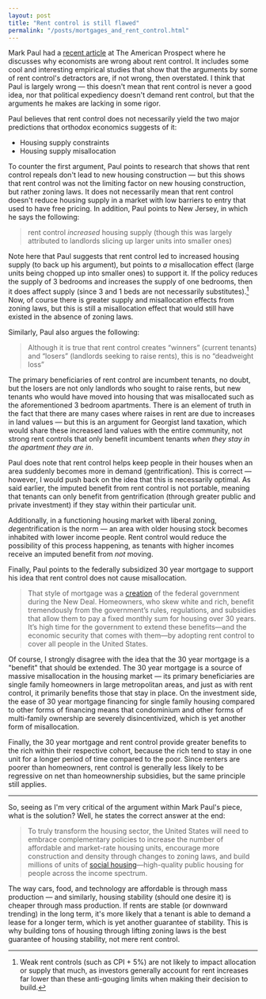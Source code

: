 ```yaml
---
layout: post
title: "Rent control is still flawed"
permalink: "/posts/mortgages_and_rent_control.html"
---
```

Mark Paul had a [recent article](https://prospect.org/infrastructure/housing/2023-05-16-economists-hate-rent-control/) at The American Prospect where he discusses why economists are wrong about rent control. It includes some cool and interesting empirical studies that show that the arguments by some of rent control's detractors are, if not wrong, then overstated. I think that Paul is largely wrong — this doesn't mean that rent control is never a good idea, nor that political expediency doesn't demand rent control, but that the arguments he makes are lacking in some rigor. 

Paul believes that rent control does not necessarily yield the two major predictions that orthodox economics suggests of it:
- Housing supply constraints
- Housing supply misallocation

To counter the first argument, Paul points to research that shows that rent control repeals don't lead to new housing construction — but this shows that rent control was not the limiting factor on new housing construction, but rather zoning laws. It does not necessarily mean that rent control doesn't reduce housing supply in a market with low barriers to entry that used to have free pricing. In addition, Paul points to New Jersey, in which he says the following:
> rent control *increased* housing supply (though this was largely attributed to landlords slicing up larger units into smaller ones)

Note here that Paul suggests that rent control led to increased housing supply (to back up his argument), but points to *a* misallocation effect (large units being chopped up into smaller ones) to support it. If the policy reduces the supply of 3 bedrooms and increases the supply of one bedrooms, then it does affect supply (since 3 and 1 beds are not necessarily substitutes).[^1] Now, of course there is greater supply and misallocation effects from zoning laws, but this is still a misallocation effect that would still have existed in the absence of zoning laws.

Similarly, Paul also argues the following:
> Although it is true that rent control creates “winners” (current tenants) and “losers” (landlords seeking to raise rents), this is no “deadweight loss”

The primary beneficiaries of rent control are incumbent tenants, no doubt, but the losers are not only landlords who sought to raise rents, but new tenants who would have moved into housing that was misallocated such as the aforementioned 3 bedroom apartments. There is an element of truth in the fact that there are many cases where raises in rent are due to increases in land values — but this is an argument for Georgist land taxation, which would share these increased land values with the entire community, not strong rent controls that only benefit incumbent tenants *when they stay in the apartment they are in*.

Paul does note that rent control helps keep people in their houses when an area suddenly becomes more in demand (gentrification). This is correct — however, I would push back on the idea that this is necessarily optimal. As said earlier, the imputed benefit from rent control is not portable, meaning that tenants can only benefit from gentrification (through greater public and private investment) if they stay within their particular unit.

Additionally, in a functioning housing market with liberal zoning, *de*gentrification is the norm — an area with older housing stock becomes inhabited with lower income people. Rent control would reduce the possibility of this process happening, as tenants with higher incomes receive an imputed benefit from *not* moving.

Finally, Paul points to the federally subsidized 30 year mortgage to support his idea that rent control does not cause misallocation.
> That style of mortgage was a [creation](https://realestate.wharton.upenn.edu/working-papers/the-public-option-in-housing-finance/) of the federal government during the New Deal. Homeowners, who skew white and rich, benefit tremendously from the government’s rules, regulations, and subsidies that allow them to pay a fixed monthly sum for housing over 30 years. It’s high time for the government to extend these benefits—and the economic security that comes with them—by adopting rent control to cover all people in the United States.

Of course, I strongly disagree with the idea that the 30 year mortgage is a "benefit" that should be extended. The 30 year mortgage is a source of massive misallocation in the housing market — its primary beneficiaries are single family homeowners in large metropolitan areas, and just as with rent control, it primarily benefits those that stay in place. On the investment side, the ease of 30 year mortgage financing for single family housing compared to other forms of financing means that condominium and other forms of multi-family ownership are severely disincentivized, which is yet another form of misallocation.

Finally, the 30 year mortgage and rent control provide greater benefits to the rich within their respective cohort, because the rich tend to stay in one unit for a longer period of time compared to the poor. Since renters are poorer than homeowners, rent control is generally less likely to be regressive on net than homeownership subsidies, but the same principle still applies.

---

So, seeing as I'm very critical of the argument within Mark Paul's piece, what is the solution? Well, he states the correct answer at the end:
> To truly transform the housing sector, the United States will need to embrace complementary policies to increase the number of affordable and market-rate housing units, encourage more construction and density through changes to zoning laws, and build millions of units of [social housing](https://theappeal.org/wp-content/uploads/2020/12/the-case-for-social-housing-2.pdf)—high-quality public housing for people across the income spectrum.

The way cars, food, and technology are affordable is through mass production — and similarly, housing stability (should one desire it) is cheaper through mass production. If rents are stable (or downward trending) in the long term, it's more likely that a tenant is able to demand a lease for a longer term, which is yet another guarantee of stability. This is why building tons of housing through lifting zoning laws is the best guarantee of housing stability, not mere rent control.

[^1]: Weak rent controls (such as CPI + 5%) are not likely to impact allocation or supply that much, as investors generally account for rent increases far lower than these anti-gouging limits when making their decision to build.
